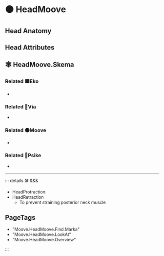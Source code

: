# 🟠 <mooves>HeadMoove</mooves>

## Head Anatomy

## Head Attributes

## 🕸 HeadMoove.Skema

### Related 🟩<ekos>Eko</ekos>

-

### Related 🔻<via>Via</via>

-

### Related 🟠<mooves>Moove</mooves>

-

### Related 💜<psike>Psike</psike>

-

---

<!-- =================================================== -->
<!-- =================================================== -->
<!-- =================================================== -->
<!-- =================================================== -->
<!-- =================================================== -->
::: details 🛠 <dev>&&&</dev>

- HeadProtraction
- HeadRetraction
    - To prevent straining posterior neck muscle

<h2>PageTags</h2>

- "Moove.HeadMoove.Find.Marka"
- "Moove.HeadMoove.LookAt"
- "Moove.HeadMoove.Overview"

:::
